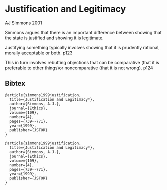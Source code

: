 Justification and Legitimacy
============================

AJ Simmons 2001

Simmons argues that there is an important difference between showing that the state is justified and showing it is legitimate.

Justifying something typically involves showing that it is prudently rational, morally acceptable or both. p123

This in turn involves rebutting objections that can be comparative (that it is preferable to other things)or noncomparative (that it is not wrong). p124





Bibtex
------

	@article{simmons1999justification,
	  title={Justification and Legitimacy*},
	  author={Simmons, A.J.},
	  journal={Ethics},
	  volume={109},
	  number={4},
	  pages={739--771},
	  year={1999},
	  publisher={JSTOR}
	}

	@article{simmons1999justification,
	  title={Justification and Legitimacy*},
	  author={Simmons, A.J.},
	  journal={Ethics},
	  volume={109},
	  number={4},
	  pages={739--771},
	  year={1999},
	  publisher={JSTOR}
	}
